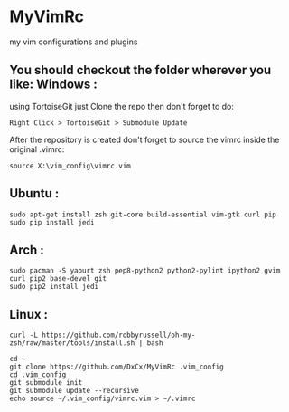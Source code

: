 MyVimRc
=======
my vim configurations and plugins

You should checkout the folder wherever you like:
Windows :
----------
using TortoiseGit just Clone the repo
then don't forget to do:

    Right Click > TortoiseGit > Submodule Update

After the repository is created don't forget to
source the vimrc inside the original .vimrc:

    source X:\vim_config\vimrc.vim

Ubuntu :
----------

	sudo apt-get install zsh git-core build-essential vim-gtk curl pip
	sudo pip install jedi

Arch :
----------
	sudo pacman -S yaourt zsh pep8-python2 python2-pylint ipython2 gvim curl pip2 base-devel git
	sudo pip2 install jedi

Linux :
----------

	curl -L https://github.com/robbyrussell/oh-my-zsh/raw/master/tools/install.sh | bash

	cd ~
	git clone https://github.com/DxCx/MyVimRc .vim_config
	cd .vim_config
	git submodule init
	git submodule update --recursive
	echo source ~/.vim_config/vimrc.vim > ~/.vimrc

